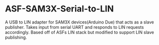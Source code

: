 # ASF-SAM3X-Serial-to-LIN
A USB to LIN adapter for SAM3X devices(Arduino Due) that acts as a slave publisher. Takes input from serial UART and responds to LIN requests accordingly. Based off of ASFs LIN stack but modified to support LIN slave publishing. 
